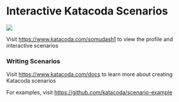 # Interactive Katacoda Scenarios

[![](http://shields.katacoda.com/katacoda/somudash1/count.svg)](https://www.katacoda.com/somudash1 "Get your profile on Katacoda.com")

Visit https://www.katacoda.com/somudash1 to view the profile and interactive scenarios

### Writing Scenarios
Visit https://www.katacoda.com/docs to learn more about creating Katacoda scenarios

For examples, visit https://github.com/katacoda/scenario-example
